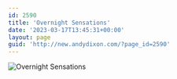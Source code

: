 ```yaml
---
id: 2590
title: 'Overnight Sensations'
date: '2023-03-17T13:45:31+00:00'
layout: page
guid: 'http://new.andydixon.com/?page_id=2590'
---
```


![Overnight Sensations](https://i0.wp.com/assets.g8x2.ldn.idrivee2-23.com/posters/Overnight%20Sensations%2001.jpg?w=1200&ssl=1 "Overnight Sensations")